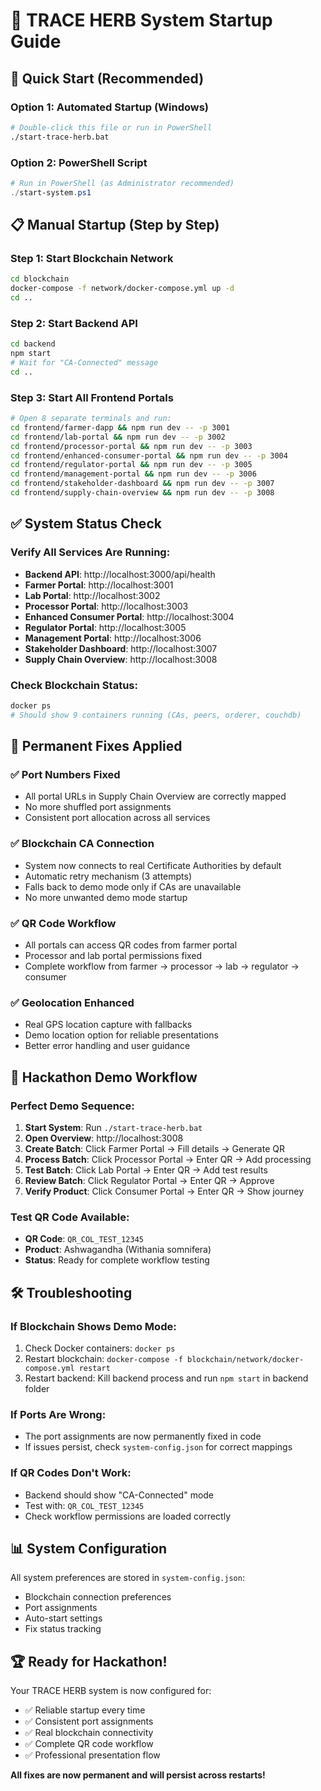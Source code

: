 # 🚀 TRACE HERB System Startup Guide

## 🎯 Quick Start (Recommended)

### Option 1: Automated Startup (Windows)
```bash
# Double-click this file or run in PowerShell
./start-trace-herb.bat
```

### Option 2: PowerShell Script
```powershell
# Run in PowerShell (as Administrator recommended)
./start-system.ps1
```

## 📋 Manual Startup (Step by Step)

### Step 1: Start Blockchain Network
```bash
cd blockchain
docker-compose -f network/docker-compose.yml up -d
cd ..
```

### Step 2: Start Backend API
```bash
cd backend
npm start
# Wait for "CA-Connected" message
cd ..
```

### Step 3: Start All Frontend Portals
```bash
# Open 8 separate terminals and run:
cd frontend/farmer-dapp && npm run dev -- -p 3001
cd frontend/lab-portal && npm run dev -- -p 3002  
cd frontend/processor-portal && npm run dev -- -p 3003
cd frontend/enhanced-consumer-portal && npm run dev -- -p 3004
cd frontend/regulator-portal && npm run dev -- -p 3005
cd frontend/management-portal && npm run dev -- -p 3006
cd frontend/stakeholder-dashboard && npm run dev -- -p 3007
cd frontend/supply-chain-overview && npm run dev -- -p 3008
```

## ✅ System Status Check

### Verify All Services Are Running:
- **Backend API**: http://localhost:3000/api/health
- **Farmer Portal**: http://localhost:3001
- **Lab Portal**: http://localhost:3002
- **Processor Portal**: http://localhost:3003
- **Enhanced Consumer Portal**: http://localhost:3004
- **Regulator Portal**: http://localhost:3005
- **Management Portal**: http://localhost:3006
- **Stakeholder Dashboard**: http://localhost:3007
- **Supply Chain Overview**: http://localhost:3008

### Check Blockchain Status:
```bash
docker ps
# Should show 9 containers running (CAs, peers, orderer, couchdb)
```

## 🔧 Permanent Fixes Applied

### ✅ Port Numbers Fixed
- All portal URLs in Supply Chain Overview are correctly mapped
- No more shuffled port assignments
- Consistent port allocation across all services

### ✅ Blockchain CA Connection
- System now connects to real Certificate Authorities by default
- Automatic retry mechanism (3 attempts)
- Falls back to demo mode only if CAs are unavailable
- No more unwanted demo mode startup

### ✅ QR Code Workflow
- All portals can access QR codes from farmer portal
- Processor and lab portal permissions fixed
- Complete workflow from farmer → processor → lab → regulator → consumer

### ✅ Geolocation Enhanced
- Real GPS location capture with fallbacks
- Demo location option for reliable presentations
- Better error handling and user guidance

## 🎪 Hackathon Demo Workflow

### Perfect Demo Sequence:
1. **Start System**: Run `./start-trace-herb.bat`
2. **Open Overview**: http://localhost:3008
3. **Create Batch**: Click Farmer Portal → Fill details → Generate QR
4. **Process Batch**: Click Processor Portal → Enter QR → Add processing
5. **Test Batch**: Click Lab Portal → Enter QR → Add test results
6. **Review Batch**: Click Regulator Portal → Enter QR → Approve
7. **Verify Product**: Click Consumer Portal → Enter QR → Show journey

### Test QR Code Available:
- **QR Code**: `QR_COL_TEST_12345`
- **Product**: Ashwagandha (Withania somnifera)
- **Status**: Ready for complete workflow testing

## 🛠️ Troubleshooting

### If Blockchain Shows Demo Mode:
1. Check Docker containers: `docker ps`
2. Restart blockchain: `docker-compose -f blockchain/network/docker-compose.yml restart`
3. Restart backend: Kill backend process and run `npm start` in backend folder

### If Ports Are Wrong:
- The port assignments are now permanently fixed in code
- If issues persist, check `system-config.json` for correct mappings

### If QR Codes Don't Work:
- Backend should show "CA-Connected" mode
- Test with: `QR_COL_TEST_12345`
- Check workflow permissions are loaded correctly

## 📊 System Configuration

All system preferences are stored in `system-config.json`:
- Blockchain connection preferences
- Port assignments
- Auto-start settings
- Fix status tracking

## 🏆 Ready for Hackathon!

Your TRACE HERB system is now configured for:
- ✅ Reliable startup every time
- ✅ Consistent port assignments  
- ✅ Real blockchain connectivity
- ✅ Complete QR code workflow
- ✅ Professional presentation flow

**All fixes are now permanent and will persist across restarts!**
